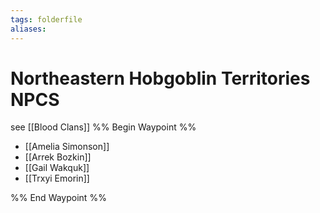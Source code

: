 ```yaml
---
tags: folderfile
aliases:
---
```



# Northeastern Hobgoblin Territories NPCS
see [[Blood Clans]]
%% Begin Waypoint %%
- [[Amelia Simonson]]
- [[Arrek Bozkin]]
- [[Gail Wakquk]]
- [[Trxyi Emorin]]

%% End Waypoint %%
